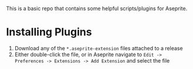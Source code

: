 This is a basic repo that contains some helpful scripts/plugins for Aseprite.

# Installing Plugins

1. Download any of the `*.aseprite-extension` files attached to a release
2. Either double-click the file, or in Aseprite navigate to `Edit -> Preferences -> Extensions -> Add Extension` and select the file